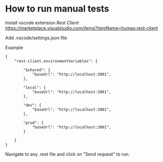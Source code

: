 # How to run manual tests

Install vscode extension *Rest Client* https://marketplace.visualstudio.com/items?itemName=humao.rest-client

Add .vscode/settings.json file

Example
```
{
    "rest-client.environmentVariables": {

        "$shared": {
            "baseUrl": "http://localhost:3001",
        },

        "local": {
            "baseUrl": "http://localhost:3001",
        },

        "dev": {
            "baseUrl": "http://localhost:3001",
        },

        "prod": {
            "baseUrl": "http://localhost:3001",
        }

    }
}
```

Navigate to any .rest file and click on "Send request" to run.